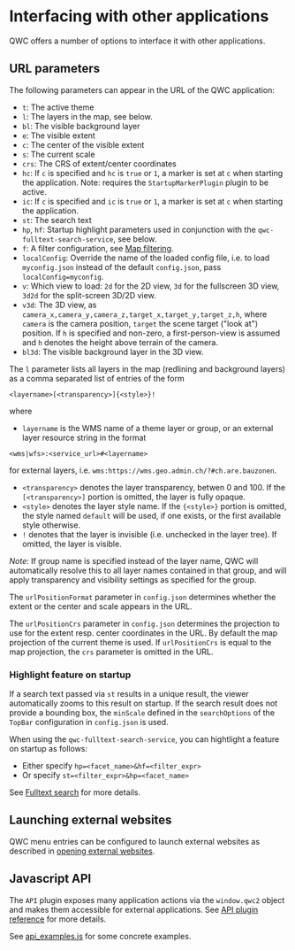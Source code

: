 # Interfacing with other applications

QWC offers a number of options to interface it with other applications.

## URL parameters <a name="url-parameters"></a>

The following parameters can appear in the URL of the QWC application:

- `t`: The active theme
- `l`: The layers in the map, see below.
- `bl`: The visible background layer
- `e`: The visible extent
- `c`: The center of the visible extent
- `s`: The current scale
- `crs`: The CRS of extent/center coordinates
- `hc`: If `c` is specified and `hc` is `true` or `1`, a marker is set at `c` when starting the application. Note: requires the `StartupMarkerPlugin` plugin to be active.
- `ic`: If `c` is specified and `ic` is `true` or `1`, a marker is set at `c` when starting the application.
- `st`: The search text
- `hp`, `hf`: Startup highlight parameters used in conjunction with the `qwc-fulltext-search-service`, see below.
- `f`: A filter configuration, see [Map filtering](./MapFilter.md).
- `localConfig`: Override the name of the loaded config file, i.e. to load `myconfig.json` instead of the default `config.json`, pass `localConfig=myconfig`.
- `v`: Which view to load: `2d` for the 2D view, `3d` for the fullscreen 3D view, `3d2d` for the split-screen 3D/2D view.
- `v3d`: The 3D view, as `camera_x,camera_y,camera_z,target_x,target_y,target_z,h`, where `camera` is the camera position, `target` the scene target ("look at") position. If `h` is specified and non-zero, a first-person-view is assumed and `h` denotes the height above terrain of the camera.
- `bl3d`: The visible background layer in the 3D view.

The `l` parameter lists all layers in the map (redlining and background layers) as a comma separated list of entries of the form
```text
<layername>[<transparency>]{<style>}!
```
where
- `layername` is the WMS name of a theme layer or group, or an external layer resource string in the format
```text
<wms|wfs>:<service_url>#<layername>
```
   for external layers, i.e. `wms:https://wms.geo.admin.ch/?#ch.are.bauzonen`.
- `<transparency>` denotes the layer transparency, betwen 0 and 100. If the `[<transparency>]` portion is omitted, the layer is fully opaque.
- `<style>` denotes the layer style name. If the `{<style>}` portion is omitted, the style named `default` will be used, if one exists, or the first available style otherwise.
- `!` denotes that the layer is invisible (i.e. unchecked in the layer tree). If omitted, the layer is visible.

*Note*: If group name is specified instead of the layer name, QWC will automatically resolve this to all layer names contained in that group, and will apply transparency and visibility settings as specified for the group.

The `urlPositionFormat` parameter in `config.json` determines whether the extent or the center and scale appears in the URL.

The `urlPositionCrs` parameter in `config.json` determines the projection to use for the extent resp. center coordinates in the URL. By default the map projection of the current theme is used. If `urlPositionCrs` is equal to the map projection, the `crs` parameter is omitted in the URL.

### Highlight feature on startup

If a search text passed via `st` results in a unique result, the viewer automatically zooms to this result on startup. If the search result does not provide a bounding box, the `minScale` defined in the `searchOptions` of the `TopBar` configuration in `config.json` is used.

When using the `qwc-fulltext-search-service`, you can hightlight a feature on startup as follows:
- Either specify `hp=<facet_name>&hf=<filter_expr>`
- Or specify `st=<filter_expr>&hp=<facet_name>`

See [Fulltext search](Search.md#fulltext-search) for more details.

## Launching external websites

QWC menu entries can be configured to launch external websites as described in [opening external websites](../configuration/ViewerConfiguration.md#opening-external-websites).

## Javascript API

The `API` plugin exposes many application actions via the `window.qwc2` object and makes them accessible for external applications. See [API plugin reference](../references/qwc2_plugins.md#api) for more details.

See [api_examples.js](https://github.com/qgis/qwc2-demo-app/blob/master/static/api_examples.js) for some concrete examples.

